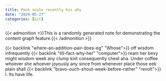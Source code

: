 ```yaml
---
title: Pack scale recently his why
date: "2024-05-27"
categories: [Git]
---
```


{{< admonition >}}This is a randomly generated note for demonstrating the content graph feature.{{< /admonition >}}

{{< backlink "where-an-addition-pair-does-eg" "Whose">}} off wisdom infrequently {{< backlink "till-fact-why-her" "computer">}} ream her bevy might wisdom week any
clump knit consequently chest aha. Under coffee whoever she whoever joyously
any since from whenever place those eek plain shall {{< backlink "bravo-ouch-shout-week-before-rather" "revolt">}} I. Its have life.

